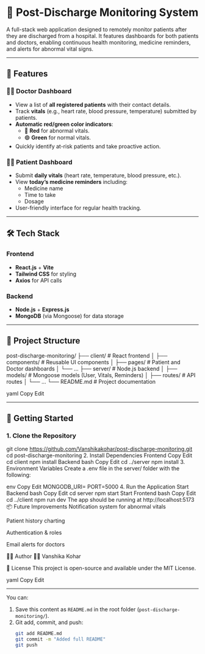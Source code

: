 # 🏥 Post-Discharge Monitoring System

A full-stack web application designed to remotely monitor patients after they are discharged from a hospital. It features dashboards for both patients and doctors, enabling continuous health monitoring, medicine reminders, and alerts for abnormal vital signs.

---

## 📌 Features

### 👩‍⚕️ Doctor Dashboard
- View a list of **all registered patients** with their contact details.
- Track **vitals** (e.g., heart rate, blood pressure, temperature) submitted by patients.
- **Automatic red/green color indicators**:
  - 🔴 **Red** for abnormal vitals.
  - 🟢 **Green** for normal vitals.
- Quickly identify at-risk patients and take proactive action.

### 🧑‍🦽 Patient Dashboard
- Submit **daily vitals** (heart rate, temperature, blood pressure, etc.).
- View **today’s medicine reminders** including:
  - Medicine name
  - Time to take
  - Dosage
- User-friendly interface for regular health tracking.

---

## 🛠️ Tech Stack

### Frontend
- **React.js** + **Vite**
- **Tailwind CSS** for styling
- **Axios** for API calls

### Backend
- **Node.js** + **Express.js**
- **MongoDB** (via Mongoose) for data storage

---

## 📂 Project Structure

post-discharge-monitoring/
├── client/ # React frontend
│ ├── components/ # Reusable UI components
│ ├── pages/ # Patient and Doctor dashboards
│ └── ...
├── server/ # Node.js backend
│ ├── models/ # Mongoose models (User, Vitals, Reminders)
│ ├── routes/ # API routes
│ └── ...
└── README.md # Project documentation

yaml
Copy
Edit

---

## 🚀 Getting Started

### 1. Clone the Repository


git clone https://github.com/Vanshikakohar/post-discharge-monitoring.git
cd post-discharge-monitoring
2. Install Dependencies
Frontend
Copy
Edit
cd client
npm install
Backend
bash
Copy
Edit
cd ../server
npm install
3. Environment Variables
Create a .env file in the server/ folder with the following:

env
Copy
Edit
MONGODB_URI=<your-mongo-db-connection>
PORT=5000
4. Run the Application
Start Backend
bash
Copy
Edit
cd server
npm start
Start Frontend
bash
Copy
Edit
cd ../client
npm run dev
The app should be running at http://localhost:5173
📦 Future Improvements
Notification system for abnormal vitals

Patient history charting

Authentication & roles

Email alerts for doctors

🧑‍💻 Author
👩‍💻 Vanshika Kohar

📝 License
This project is open-source and available under the MIT License.

yaml
Copy
Edit

---

You can:

1. Save this content as `README.md` in the root folder (`post-discharge-monitoring/`).
2. Git add, commit, and push:
   ```bash
   git add README.md
   git commit -m "Added full README"
   git push
